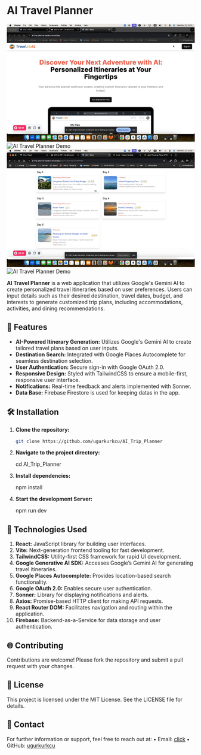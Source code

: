 # AI Travel Planner

![AI Travel Planner Demo](public/gif/ai-travel-planner-1.gif)  
![AI Travel Planner Demo](public/gif/ai-travel-planner-2.gif)  
![AI Travel Planner Demo](public/gif/ai-travel-planner-3.gif)  
![AI Travel Planner Demo](public/gif/ai-travel-planner-4.gif)

**AI Travel Planner** is a web application that utilizes Google's Gemini AI to create personalized travel itineraries based on user preferences. Users can input details such as their desired destination, travel dates, budget, and interests to generate customized trip plans, including accommodations, activities, and dining recommendations.

## 🚀 Features

- **AI-Powered Itinerary Generation:** Utilizes Google's Gemini AI to create tailored travel plans based on user inputs.
- **Destination Search:** Integrated with Google Places Autocomplete for seamless destination selection.
- **User Authentication:** Secure sign-in with Google OAuth 2.0.
- **Responsive Design:** Styled with TailwindCSS to ensure a mobile-first, responsive user interface.
- **Notifications:** Real-time feedback and alerts implemented with Sonner.
- **Data Base:** Firebase Firestore is used for keeping datas in the app.

## 🛠️ Installation

1. **Clone the repository:**

   ```bash
   git clone https://github.com/ugurkurkcu/AI_Trip_Planner

2.	**Navigate to the project directory:**

    cd AI_Trip_Planner

3.	**Install dependencies:**

    npm install

4.	**Start the development Server:**

    npm run dev

## 🧰 Technologies Used

1.	**React:**
JavaScript library for building user interfaces.
2.	**Vite:**
Next-generation frontend tooling for fast development.
3.	**TailwindCSS:**
Utility-first CSS framework for rapid UI development.
4.	**Google Generative AI SDK:**
Accesses Google’s Gemini AI for generating travel itineraries.
5.	**Google Places Autocomplete:**
Provides location-based search functionality.
6.	**Google OAuth 2.0:**
Enables secure user authentication.
7.	**Sonner:**
Library for displaying notifications and alerts.
8.	**Axios:**
Promise-based HTTP client for making API requests.
9.	**React Router DOM:**
Facilitates navigation and routing within the application.
10.	**Firebase:**
Backend-as-a-Service for data storage and user authentication.

## 🌐 Contributing

Contributions are welcome! Please fork the repository and submit a pull request with your changes.


## 📄 License

This project is licensed under the MIT License. See the LICENSE file for details.

## 📧 Contact

For further information or support, feel free to reach out at:
	•	Email: [click](uurkurkcu@gmail.com)
	•	GitHub: [ugurkurkcu](https://github.com/ugurkurkcu)